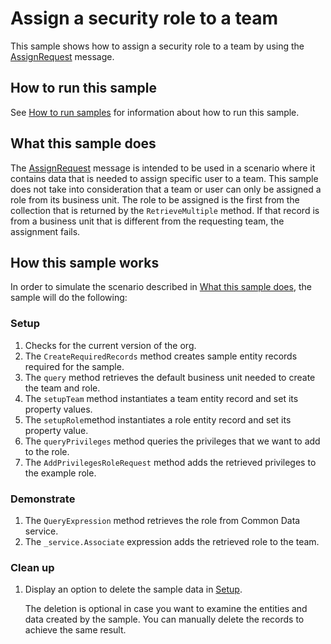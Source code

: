 # Assign a security role to a team

This sample shows how to assign a security role to a team by using the [AssignRequest](https://docs.microsoft.com/en-us/dotnet/api/microsoft.crm.sdk.messages.assignrequest?view=dynamics-general-ce-9) message.

## How to run this sample

See [How to run samples](https://github.com/microsoft/PowerApps-Samples/blob/master/cds/README.md) for information about how to run this sample.

## What this sample does

The [AssignRequest](https://docs.microsoft.com/en-us/dotnet/api/microsoft.crm.sdk.messages.assignrequest?view=dynamics-general-ce-9) message is intended to be used in a scenario where it contains data that is needed to assign specific user to a team. This sample does not take into consideration that a team or user can only be assigned a role from its business unit. The role to be assigned is the first from the collection that is returned by the `RetrieveMultiple` method. If that record is from a business unit that is different from the requesting team, the assignment fails.

## How this sample works

In order to simulate the scenario described in [What this sample does](#what-this-sample-does), the sample will do the following:

### Setup

1. Checks for the current version of the org.
2. The `CreateRequiredRecords` method creates sample entity records required for the sample.
3. The `query` method retrieves the default business unit needed to create the team and role.
4. The `setupTeam` method instantiates a team entity record and set its property values.
5. The `setupRole`method instantiates a role entity record and set its property value.
6. The `queryPrivileges` method queries the privileges that we want to add to the role.
7. The `AddPrivilegesRoleRequest` method adds the retrieved privileges to the example role.

### Demonstrate

1. The `QueryExpression` method retrieves the role from Common Data service.
2. The `_service.Associate` expression adds the retrieved role to the team.

### Clean up

1. Display an option to delete the sample data in [Setup](#setup).

   The deletion is optional in case you want to examine the entities and data created by the sample. You can manually delete the records to achieve the same result.